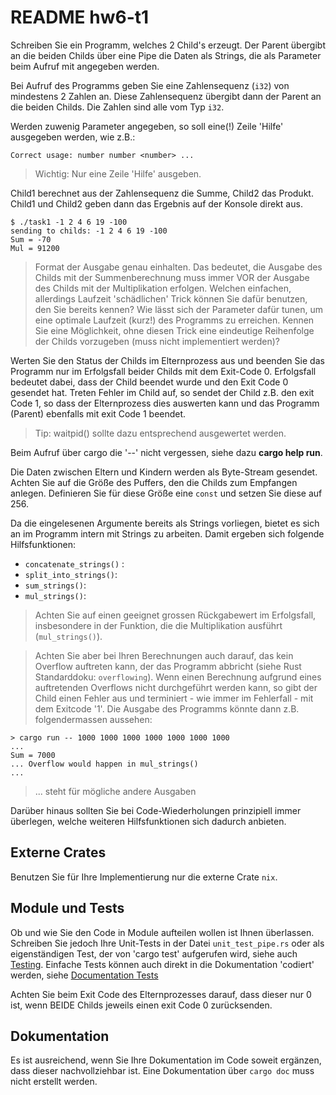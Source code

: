 # README hw6-t1

Schreiben Sie ein Programm, welches 2 Child's erzeugt. Der Parent übergibt an die beiden Childs über eine Pipe die Daten als Strings, die als Parameter beim Aufruf mit angegeben werden.

Bei Aufruf des Programms geben Sie eine Zahlensequenz (`i32`) von mindestens 2 Zahlen an. Diese Zahlensequenz übergibt dann der Parent an die beiden Childs. Die Zahlen sind alle vom Typ `i32`.

Werden zuwenig Parameter angegeben, so soll eine(!) Zeile 'Hilfe' ausgegeben werden, wie z.B.:

```text
Correct usage: number number <number> ...
```

> Wichtig: Nur eine Zeile 'Hilfe' ausgeben.

Child1 berechnet aus der Zahlensequenz die Summe, Child2 das Produkt. Child1 und Child2 geben dann das Ergebnis auf der Konsole direkt aus.

```text
$ ./task1 -1 2 4 6 19 -100
sending to childs: -1 2 4 6 19 -100
Sum = -70
Mul = 91200
```

> Format der Ausgabe genau einhalten. Das bedeutet, die Ausgabe des Childs mit der Summenberechnung muss immer VOR der Ausgabe des Childs mit der Multiplikation erfolgen. Welchen einfachen, allerdings Laufzeit 'schädlichen' Trick können Sie dafür benutzen, den Sie bereits kennen? Wie lässt sich der Parameter dafür tunen, um eine optimale Laufzeit (kurz!) des Programms zu erreichen. Kennen Sie eine Möglichkeit, ohne diesen Trick eine eindeutige Reihenfolge der Childs vorzugeben (muss nicht implementiert werden)?

Werten Sie den Status der Childs im Elternprozess aus und beenden Sie das Programm nur im Erfolgsfall beider Childs mit dem Exit-Code 0. Erfolgsfall bedeutet dabei, dass der Child beendet wurde und den Exit Code 0 gesendet hat. Treten Fehler im Child auf, so sendet der Child z.B. den exit Code 1, so dass der Elternprozess dies auswerten kann und das Programm (Parent) ebenfalls mit exit Code 1 beendet.

>Tip: waitpid() sollte dazu entsprechend ausgewertet werden.

Beim Aufruf über cargo die '--' nicht vergessen, siehe dazu  **cargo help run**.

Die Daten zwischen Eltern und Kindern werden als Byte-Stream gesendet. Achten Sie auf die Größe des Puffers, den die Childs zum Empfangen anlegen. Definieren Sie für diese Größe eine `const` und setzen Sie diese auf 256.

Da die eingelesenen Argumente bereits als Strings vorliegen, bietet es sich an im Programm intern mit Strings zu arbeiten. Damit ergeben sich folgende Hilfsfunktionen:

- `concatenate_strings()` :
- `split_into_strings()`:
- `sum_strings()`:
- `mul_strings()`:

> Achten Sie auf einen geeignet grossen Rückgabewert im Erfolgsfall, insbesondere in der Funktion, die die Multiplikation ausführt (`mul_strings()`).

> Achten Sie aber bei Ihren Berechnungen auch darauf, das kein Overflow auftreten kann, der das Programm abbricht (siehe Rust Standarddoku: `overflowing`). Wenn einen Berechnung aufgrund eines auftretenden Overflows nicht durchgeführt werden kann, so gibt der Child einen Fehler aus und terminiert - wie immer im Fehlerfall -  mit dem Exitcode '1'. Die Ausgabe des Programms könnte dann z.B. folgendermassen aussehen:

```text
> cargo run -- 1000 1000 1000 1000 1000 1000 1000
...
Sum = 7000
... Overflow would happen in mul_strings()
...
```

> ... steht für mögliche andere Ausgaben

Darüber hinaus sollten Sie bei Code-Wiederholungen prinzipiell immer überlegen, welche weiteren Hilfsfunktionen sich dadurch anbieten.

## Externe Crates

Benutzen Sie für Ihre Implementierung nur die externe Crate `nix`.

## Module und Tests

Ob und wie Sie den Code in Module aufteilen wollen ist Ihnen überlassen. Schreiben Sie jedoch Ihre Unit-Tests in der Datei `unit_test_pipe.rs` oder als eigenständigen Test, der von 'cargo test' aufgerufen wird, siehe auch [Testing][]. Einfache Tests können auch direkt in die Dokumentation 'codiert' werden, siehe [Documentation Tests][]

Achten Sie beim Exit Code des Elternprozesses darauf, dass dieser nur 0 ist, wenn BEIDE Childs jeweils einen exit Code 0 zurücksenden.

## Dokumentation

Es ist ausreichend, wenn Sie Ihre Dokumentation im Code soweit ergänzen, dass dieser nachvollziehbar ist. Eine Dokumentation über `cargo doc` muss nicht erstellt werden.

[Testing]: https://doc.rust-lang.org/book/testing.html
[Documentation Tests]: https://doc.rust-lang.org/book/testing.html#documentation-tests
